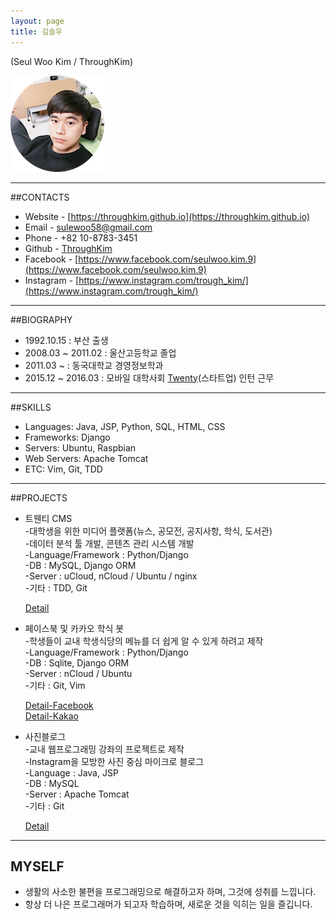 ```yaml
---
layout: page
title: 김슬우
---
```

(Seul Woo Kim / ThroughKim)

![profile](/images/profile_image.png)

---
##CONTACTS

* Website - [https://throughkim.github.io](https://throughkim.github.io)
* Email - [sulewoo58@gmail.com](mailto:sulewoo58@gmail.com)
* Phone - +82 10-8783-3451
* Github - [ThroughKim](https://github.com/ThroughKim)
* Facebook - [https://www.facebook.com/seulwoo.kim.9](https://www.facebook.com/seulwoo.kim.9)
* Instagram - [https://www.instagram.com/trough_kim/](https://www.instagram.com/trough_kim/)

---

##BIOGRAPHY

* 1992.10.15 : 부산 출생
* 2008.03 ~ 2011.02  : 울산고등학교 졸업
* 2011.03 ~  : 동국대학교 경영정보학과
* 2015.12 ~ 2016.03  : 모바일 대학사회 [Twenty](https://www.facebook.com/withtwenty/)(스타트업) 인턴 근무

---
##SKILLS

* Languages: Java, JSP, Python, SQL, HTML, CSS
* Frameworks: Django
* Servers: Ubuntu, Raspbian
* Web Servers: Apache Tomcat
* ETC: Vim, Git, TDD

---
##PROJECTS

* 트웬티 CMS   
    -대학생을 위한 미디어 플랫폼(뉴스, 공모전, 공지사항, 학식, 도서관)  
	-데이터 분석 툴 개발, 콘텐츠 관리 시스템 개발  
    -Language/Framework : Python/Django  
    -DB : MySQL, Django ORM  
    -Server : uCloud, nCloud / Ubuntu / nginx  
    -기타 : TDD, Git
    
    [Detail](https://throughkim.github.io/2016/10/18/twentycms.html)

* 페이스북 및 카카오 학식 봇  
	-학생들이 교내 학생식당의 메뉴를 더 쉽게 알 수 있게 하려고 제작  
	-Language/Framework : Python/Django  
    -DB : Sqlite, Django ORM  
    -Server : nCloud / Ubuntu  
    -기타 : Git, Vim
    
    [Detail-Facebook](https://throughkim.github.io/2016/10/18/facebook-haksikbot-pf.html)  
    [Detail-Kakao](https://throughkim.github.io/2016/10/18/kakao-haksik-pf.html)  

* 사진블로그  
    -교내 웹프로그래밍 강좌의 프로젝트로 제작  
    -Instagram을 모방한 사진 중심 마이크로 블로그  
    -Language : Java, JSP  
    -DB : MySQL  
    -Server : Apache Tomcat  
    -기타 : Git  
    
    [Detail](https://throughkim.github.io/2016/10/18/photoblog-pf.html)

---
## MYSELF

* 생활의 사소한 불편을 프로그래밍으로 해결하고자 하며, 그것에 성취를 느낍니다.
* 항상 더 나은 프로그래머가 되고자 학습하며, 새로운 것을 익히는 일을 즐깁니다.
